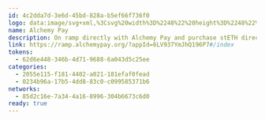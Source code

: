 ```yaml
---
id: 4c2dda7d-3e6d-45bd-828a-b5ef66f736f0
logo: data:image/svg+xml,%3Csvg%20width%3D%2248%22%20height%3D%2248%22%20viewBox%3D%220%200%2048%2048%22%20fill%3D%22none%22%20xmlns%3D%22http%3A%2F%2Fwww.w3.org%2F2000%2Fsvg%22%3E%0A%3Cpath%20d%3D%22M47.998%2024.0011C47.998%2010.7457%2037.2529%200%2023.998%200C10.7432%200%20-0.00195312%2010.7457%20-0.00195312%2024.0011C-0.00195312%2037.2565%2010.7432%2048.0022%2023.998%2048.0022C37.2529%2048.0022%2047.998%2037.2565%2047.998%2024.0011Z%22%20fill%3D%22white%22%2F%3E%0A%3Cpath%20d%3D%22M16.5196%2021.0288V34.1359H9L16.5196%2021.0288Z%22%20fill%3D%22%230059DA%22%20stroke%3D%22%231D5BD2%22%20stroke-miterlimit%3D%2210%22%2F%3E%0A%3Cpath%20d%3D%22M31.4803%2021.0288V34.1359H39L31.4803%2021.0288Z%22%20fill%3D%22%230059DA%22%20stroke%3D%22%231D5BD2%22%20stroke-miterlimit%3D%2210%22%2F%3E%0A%3Cpath%20d%3D%22M24.5351%2023.927C26.0104%2023.8226%2027.355%2024.0445%2028.3341%2024.4231V15.5457L23.9868%208L19.6918%2015.5457V25.82H19.7048C20.449%2025.0758%2022.4464%2024.1228%2024.5351%2023.927Z%22%20fill%3D%22%230059DA%22%20stroke%3D%22%231D5BD2%22%20stroke-miterlimit%3D%2210%22%2F%3E%0A%3Cpath%20d%3D%22M28.3211%2027.8174C27.4333%2027.2169%2026.3237%2026.8644%2025.0965%2026.8644C22.9686%2026.8644%2021.2584%2028.1699%2020.3184%2029.7756C19.9006%2030.4936%2019.6918%2031.5772%2019.6918%2032.4519C19.6918%2033.0655%2019.7962%2033.6268%2019.992%2034.136H28.3211V27.8174Z%22%20fill%3D%22%230059DA%22%20stroke%3D%22%231D5BD2%22%20stroke-miterlimit%3D%2210%22%2F%3E%0A%3C%2Fsvg%3E%0A
name: Alchemy Pay
description: On ramp directly with Alchemy Pay and purchase stETH directly with fiat.
link: https://ramp.alchemypay.org/?appId=6LV937YmJhQ196P7#/index
tokens:
  - 62d6e448-346b-4d71-9688-6a043d5c25ee
categories:
  - 2055e115-f181-4402-a021-181efaf0fead
  - 0234b96a-17b5-4dd8-83c0-c099585371b6
networks:
  - 85d2c16e-7a34-4a16-8996-304b6673c6d0
ready: true
---
```

